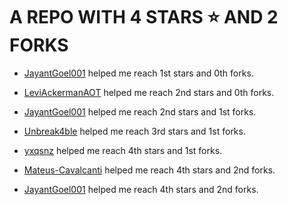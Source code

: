 # A REPO WITH 4 STARS ⭐️ AND 2 FORKS



- [JayantGoel001](https://github.com/JayantGoel001) helped me reach 1st stars and 0th forks.



- [LeviAckermanAOT](https://github.com/LeviAckermanAOT) helped me reach 2nd stars and 0th forks.



- [JayantGoel001](https://github.com/JayantGoel001) helped me reach 2nd stars and 1st forks.



- [Unbreak4ble](https://github.com/Unbreak4ble) helped me reach 3rd stars and 1st forks.



- [yxqsnz](https://github.com/yxqsnz) helped me reach 4th stars and 1st forks.



- [Mateus-Cavalcanti](https://github.com/Mateus-Cavalcanti) helped me reach 4th stars and 2nd forks.



 - [JayantGoel001](https://github.com/JayantGoel001) helped me reach 4th stars and 2nd forks.